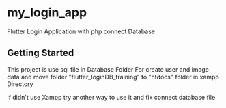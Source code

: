 # my_login_app

Flutter Login Application with php connect Database

## Getting Started

This project is use sql file in Database Folder For create user and image data and move folder "flutter_loginDB_training" to "htdocs" folder in xampp Directory

if didn't use Xampp try another way to use it and fix connect database file